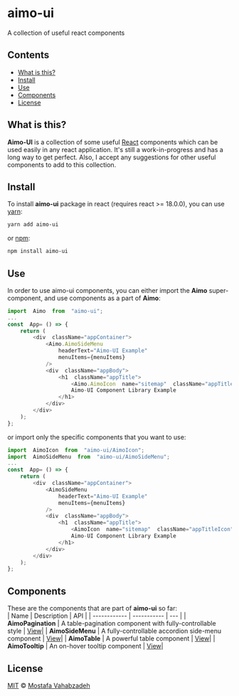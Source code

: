 # aimo-ui

A collection of useful react components

## Contents

- [What is this?](#what-is-this)
- [Install](#install)
- [Use](#use)
- [Components](#components)
- [License](#license)

## What is this?

**Aimo-UI** is a collection of some useful [React][] components which can be used easily in any react application. It's still a work-in-progress and has a long way to get perfect. Also, I accept any suggestions for other useful components to add to this collection.

## Install

To install **aimo-ui** package in react (requires react >= 18.0.0), you can use [yarn][]:

```sh
yarn add aimo-ui
```

or [npm][]:

```sh
npm install aimo-ui
```

## Use

In order to use aimo-ui components, you can either import the **Aimo** super-component, and use components as a part of **Aimo**:

```js
import  Aimo  from  "aimo-ui";
...
const  App= () => {
	return (
        <div  className="appContainer">
            <Aimo.AimoSideMenu
                headerText="Aimo-UI Example"
				menuItems={menuItems}
			/>
			<div  className="appBody">
				<h1  className="appTitle">
					<Aimo.AimoIcon  name="sitemap"  className="appTitleIcon"  />
					Aimo-UI Component Library Example
				</h1>
			</div>
	    </div>
    );
};
```

or import only the specific components that you want to use:

```js
import  AimoIcon  from  "aimo-ui/AimoIcon";
import  AimoSideMenu  from  "aimo-ui/AimoSideMenu";
...
const  App= () => {
    return (
        <div  className="appContainer">
            <AimoSideMenu
                headerText="Aimo-UI Example"
				menuItems={menuItems}
			/>
			<div  className="appBody">
				<h1  className="appTitle">
					<AimoIcon  name="sitemap"  className="appTitleIcon"  />
					Aimo-UI Component Library Example
				</h1>
			</div>
	    </div>
    );
};
```

## Components

These are the components that are part of **aimo-ui** so far:  
| Name | Description | API |
| ------------ | ----------- | --- |
| **AimoPagination** | A table-pagination component with fully-controllable style | [View][aimopagination]|
| **AimoSideMenu** | A fully-controllable accordion side-menu component | [View][aimosidemenu]|
| **AimoTable** | A powerful table component | [View][aimotable]|
| **AimoTooltip** | An on-hover tooltip component | [View][aimotooltip]|

## License

[MIT][license] © [Mostafa Vahabzadeh][author]

[react]: http://reactjs.org
[yarn]: https://yarnpkg.com/cli/add
[npm]: https://docs.npmjs.com/cli/install
[aimopagination]: docs/AimoPagination.md
[aimosidemenu]: docs/AimoSideMenu.md
[aimotable]: docs/AimoTable.md
[aimotooltip]: docs/AimoTooltip.md
[license]: LICENSE
[author]: https://github.com/vah-most
